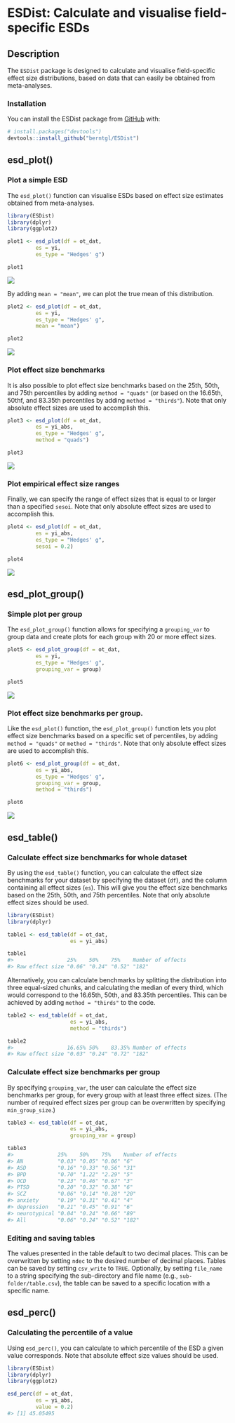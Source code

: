
<!-- README.md is generated from README.Rmd. Please edit that file -->

# ESDist: Calculate and visualise field-specific ESDs

<!-- badges: start -->
<!-- badges: end -->

## Description

The `ESDist` package is designed to calculate and visualise
field-specific effect size distributions, based on data that can easily
be obtained from meta-analyses.

### Installation

You can install the ESDist package from [GitHub](https://github.com/)
with:

``` r
# install.packages("devtools")
devtools::install_github("berntgl/ESDist")
```

## esd_plot()

### Plot a simple ESD

The `esd_plot()` function can visualise ESDs based on effect size
estimates obtained from meta-analyses.

``` r
library(ESDist)
library(dplyr)
library(ggplot2)
```

``` r
plot1 <- esd_plot(df = ot_dat,
         es = yi,
         es_type = "Hedges' g")

plot1
```

![](man/figures/README-unnamed-chunk-3-1.png)<!-- -->

By adding `mean = "mean"`, we can plot the true mean of this
distribution.

``` r
plot2 <- esd_plot(df = ot_dat,
         es = yi,
         es_type = "Hedges' g",
         mean = "mean")

plot2
```

![](man/figures/README-unnamed-chunk-4-1.png)<!-- -->

### Plot effect size benchmarks

It is also possible to plot effect size benchmarks based on the 25th,
50th, and 75th percentiles by adding `method = "quads"` (or based on the
16.65th, 50thf, and 83.35th percentiles by adding `method = "thirds"`).
Note that only absolute effect sizes are used to accomplish this.

``` r
plot3 <- esd_plot(df = ot_dat,
         es = yi_abs,
         es_type = "Hedges' g",
         method = "quads")

plot3
```

![](man/figures/README-unnamed-chunk-5-1.png)<!-- -->

### Plot empirical effect size ranges

Finally, we can specify the range of effect sizes that is equal to or
larger than a specified `sesoi`. Note that only absolute effect sizes
are used to accomplish this.

``` r
plot4 <- esd_plot(df = ot_dat,
         es = yi_abs,
         es_type = "Hedges' g",
         sesoi = 0.2)

plot4
```

![](man/figures/README-unnamed-chunk-6-1.png)<!-- -->

## esd_plot_group()

### Simple plot per group

The `esd_plot_group()` function allows for specifying a `grouping_var`
to group data and create plots for each group with 20 or more effect
sizes.

``` r
plot5 <- esd_plot_group(df = ot_dat,
         es = yi,
         es_type = "Hedges' g",
         grouping_var = group)

plot5
```

![](man/figures/README-unnamed-chunk-7-1.png)<!-- -->

### Plot effect size benchmarks per group.

Like the `esd_plot()` function, the `esd_plot_group()` function lets you
plot effect size benchmarks based on a specific set of percentiles, by
adding `method = "quads"` or `method = "thirds"`. Note that only
absolute effect sizes are used to accomplish this.

``` r
plot6 <- esd_plot_group(df = ot_dat,
         es = yi_abs,
         es_type = "Hedges' g",
         grouping_var = group,
         method = "thirds")

plot6
```

![](man/figures/README-unnamed-chunk-8-1.png)<!-- -->

## esd_table()

### Calculate effect size benchmarks for whole dataset

By using the `esd_table()` function, you can calculate the effect size
benchmarks for your dataset by specifying the dataset (`df`), and the
column containing all effect sizes (`es`). This will give you the effect
size benchmarks based on the 25th, 50th, and 75th percentiles. Note that
only absolute effect sizes should be used.

``` r
library(ESDist)
library(dplyr)
```

``` r
table1 <- esd_table(df = ot_dat,
                    es = yi_abs)

table1
#>                 25%    50%    75%    Number of effects
#> Raw effect size "0.06" "0.24" "0.52" "182"
```

Alternatively, you can calculate benchmarks by splitting the
distribution into three equal-sized chunks, and calculating the median
of every third, which would correspond to the 16.65th, 50th, and 83.35th
percentiles. This can be achieved by adding `method = "thirds"` to the
code.

``` r
table2 <- esd_table(df = ot_dat,
                    es = yi_abs,
                    method = "thirds")

table2
#>                 16.65% 50%    83.35% Number of effects
#> Raw effect size "0.03" "0.24" "0.72" "182"
```

### Calculate effect size benchmarks per group

By specifying `grouping_var`, the user can calculate the effect size
benchmarks per group, for every group with at least three effect sizes.
(The number of required effect sizes per group can be overwritten by
specifying `min_group_size`.)

``` r
table3 <- esd_table(df = ot_dat,
                    es = yi_abs,
                    grouping_var = group)

table3
#>              25%    50%    75%    Number of effects
#> AN           "0.03" "0.05" "0.06" "6"              
#> ASD          "0.16" "0.33" "0.56" "31"             
#> BPD          "0.70" "1.22" "2.29" "5"              
#> OCD          "0.23" "0.46" "0.67" "3"              
#> PTSD         "0.20" "0.32" "0.38" "6"              
#> SCZ          "0.06" "0.14" "0.28" "20"             
#> anxiety      "0.19" "0.31" "0.41" "4"              
#> depression   "0.21" "0.45" "0.91" "6"              
#> neurotypical "0.04" "0.24" "0.66" "89"             
#> All          "0.06" "0.24" "0.52" "182"
```

### Editing and saving tables

The values presented in the table default to two decimal places. This
can be overwritten by setting `ndec` to the desired number of decimal
places. Tables can be saved by setting `csv_write` to `TRUE`.
Optionally, by setting `file_name` to a string specifying the
sub-directory and file name (e.g., `sub-folder/table.csv`), the table
can be saved to a specific location with a specific name.

## esd_perc()

### Calculating the percentile of a value

Using `esd_perc()`, you can calculate to which percentile of the ESD a
given value corresponds. Note that absolute effect size values should be
used.

``` r
library(ESDist)
library(dplyr)
library(ggplot2)
```

``` r
esd_perc(df = ot_dat,
         es = yi_abs,
         value = 0.2)
#> [1] 45.05495
```
